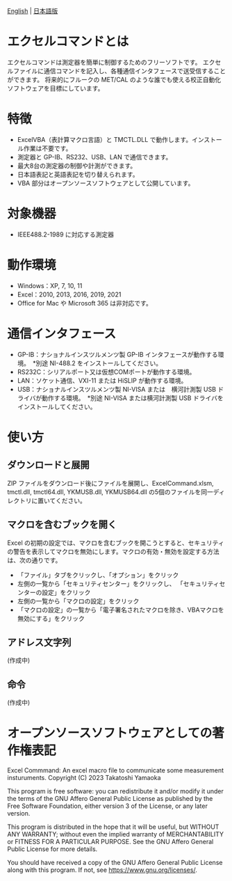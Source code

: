 [English](README.md) | [日本語版](README.ja.md)

# エクセルコマンドとは
エクセルコマンドは測定器を簡単に制御するためのフリーソフトです。
エクセルファイルに通信コマンドを記入し、各種通信インタフェースで送受信することができます。
将来的にフルークの MET/CAL のような誰でも使える校正自動化ソフトウェアを目標にしています。

# 特徴
- ExcelVBA（表計算マクロ言語）と TMCTL.DLL で動作します。インストール作業は不要です。
- 測定器と GP-IB、RS232、USB、LAN で通信できます。
- 最大8台の測定器の制御や計測ができます。
- 日本語表記と英語表記を切り替えられます。
- VBA 部分はオープンソースソフトウェアとして公開しています。

# 対象機器
- IEEE488.2-1989 に対応する測定器

# 動作環境
- Windows：XP, 7, 10, 11
- Excel：2010, 2013, 2016, 2019, 2021
- Office for Mac や Microsoft 365 は非対応です。

# 通信インタフェース
- GP-IB：ナショナルインスツルメンツ製 GP-IB インタフェースが動作する環境。　*別途 NI-488.2 をインストールしてください。
- RS232C：シリアルポート又は仮想COMポートが動作する環境。
- LAN：ソケット通信、VXI-11 または HiSLIP が動作する環境。
- USB：ナショナルインスツルメンツ製 NI-VISA または　横河計測製 USB ドライバが動作する環境。　*別途 NI-VISA または横河計測製 USB ドライバをインストールしてください。

# 使い方
## ダウンロードと展開
ZIP ファイルをダウンロード後にファイルを展開し、ExcelCommand.xlsm, tmctl.dll, tmctl64.dll, YKMUSB.dll, YKMUSB64.dll の5個のファイルを同一ディレクトリに置いてください。

## マクロを含むブックを開く
Excel の初期の設定では、マクロを含むブックを開こうとすると、セキュリティの警告を表示してマクロを無効にします。マクロの有効・無効を設定する方法は、次の通りです。

- 「ファイル」タブをクリックし、「オプション」をクリック
- 左側の一覧から「セキュリティセンター」をクリックし、 「セキュリティセンターの設定」をクリック
- 左側の一覧から「マクロの設定」をクリック
- 「マクロの設定」の一覧から「電子署名されたマクロを除き、VBAマクロを無効にする」をクリック

## アドレス文字列
(作成中)

## 命令
(作成中)

# オープンソースソフトウェアとしての著作権表記
Excel Commmand: An excel macro file to communicate some measurement insturuments.
Copyright (C) 2023 Takatoshi Yamaoka

This program is free software: you can redistribute it and/or modify
it under the terms of the GNU Affero General Public License as
published by the Free Software Foundation, either version 3 of the
License, or any later version.

This program is distributed in the hope that it will be useful,
but WITHOUT ANY WARRANTY; without even the implied warranty of
MERCHANTABILITY or FITNESS FOR A PARTICULAR PURPOSE.  See the
GNU Affero General Public License for more details.

You should have received a copy of the GNU Affero General Public License
along with this program.  If not, see <https://www.gnu.org/licenses/>.